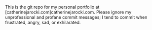 This is the git repo for my personal portfolio at [catherinejarocki.com]catherinejarocki.com. Please ignore my unprofessional and profane commit messages; I tend to commit when frustrated, angry, sad, or exhilarated.
